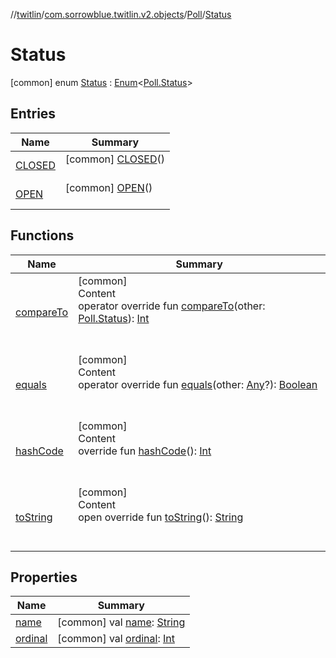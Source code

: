 //[twitlin](../../../index.md)/[com.sorrowblue.twitlin.v2.objects](../../index.md)/[Poll](../index.md)/[Status](index.md)



# Status  
 [common] enum [Status](index.md) : [Enum](https://kotlinlang.org/api/latest/jvm/stdlib/kotlin/-enum/index.html)<[Poll.Status](index.md)>    


## Entries  
  
|  Name|  Summary| 
|---|---|
| <a name="com.sorrowblue.twitlin.v2.objects/Poll.Status.CLOSED///PointingToDeclaration/"></a>[CLOSED](-c-l-o-s-e-d/index.md)| <a name="com.sorrowblue.twitlin.v2.objects/Poll.Status.CLOSED///PointingToDeclaration/"></a> [common] [CLOSED](-c-l-o-s-e-d/index.md)()  <br>   <br>
| <a name="com.sorrowblue.twitlin.v2.objects/Poll.Status.OPEN///PointingToDeclaration/"></a>[OPEN](-o-p-e-n/index.md)| <a name="com.sorrowblue.twitlin.v2.objects/Poll.Status.OPEN///PointingToDeclaration/"></a> [common] [OPEN](-o-p-e-n/index.md)()  <br>   <br>


## Functions  
  
|  Name|  Summary| 
|---|---|
| <a name="kotlin/Enum/compareTo/#com.sorrowblue.twitlin.v2.objects.Poll.Status/PointingToDeclaration/"></a>[compareTo](-o-p-e-n/index.md#%5Bkotlin%2FEnum%2FcompareTo%2F%23com.sorrowblue.twitlin.v2.objects.Poll.Status%2FPointingToDeclaration%2F%5D%2FFunctions%2F1930806739)| <a name="kotlin/Enum/compareTo/#com.sorrowblue.twitlin.v2.objects.Poll.Status/PointingToDeclaration/"></a>[common]  <br>Content  <br>operator override fun [compareTo](-o-p-e-n/index.md#%5Bkotlin%2FEnum%2FcompareTo%2F%23com.sorrowblue.twitlin.v2.objects.Poll.Status%2FPointingToDeclaration%2F%5D%2FFunctions%2F1930806739)(other: [Poll.Status](index.md)): [Int](https://kotlinlang.org/api/latest/jvm/stdlib/kotlin/-int/index.html)  <br><br><br>
| <a name="kotlin/Enum/equals/#kotlin.Any?/PointingToDeclaration/"></a>[equals](../../../com.sorrowblue.twitlin.v2.users/-users-api/-expansion/-p-i-n-n-e-d_-t-w-e-e-t_-i-d/index.md#%5Bkotlin%2FEnum%2Fequals%2F%23kotlin.Any%3F%2FPointingToDeclaration%2F%5D%2FFunctions%2F1930806739)| <a name="kotlin/Enum/equals/#kotlin.Any?/PointingToDeclaration/"></a>[common]  <br>Content  <br>operator override fun [equals](../../../com.sorrowblue.twitlin.v2.users/-users-api/-expansion/-p-i-n-n-e-d_-t-w-e-e-t_-i-d/index.md#%5Bkotlin%2FEnum%2Fequals%2F%23kotlin.Any%3F%2FPointingToDeclaration%2F%5D%2FFunctions%2F1930806739)(other: [Any](https://kotlinlang.org/api/latest/jvm/stdlib/kotlin/-any/index.html)?): [Boolean](https://kotlinlang.org/api/latest/jvm/stdlib/kotlin/-boolean/index.html)  <br><br><br>
| <a name="kotlin/Enum/hashCode/#/PointingToDeclaration/"></a>[hashCode](../../../com.sorrowblue.twitlin.v2.users/-users-api/-expansion/-p-i-n-n-e-d_-t-w-e-e-t_-i-d/index.md#%5Bkotlin%2FEnum%2FhashCode%2F%23%2FPointingToDeclaration%2F%5D%2FFunctions%2F1930806739)| <a name="kotlin/Enum/hashCode/#/PointingToDeclaration/"></a>[common]  <br>Content  <br>override fun [hashCode](../../../com.sorrowblue.twitlin.v2.users/-users-api/-expansion/-p-i-n-n-e-d_-t-w-e-e-t_-i-d/index.md#%5Bkotlin%2FEnum%2FhashCode%2F%23%2FPointingToDeclaration%2F%5D%2FFunctions%2F1930806739)(): [Int](https://kotlinlang.org/api/latest/jvm/stdlib/kotlin/-int/index.html)  <br><br><br>
| <a name="kotlin/Enum/toString/#/PointingToDeclaration/"></a>[toString](../../../com.sorrowblue.twitlin.v2.users/-users-api/-expansion/-p-i-n-n-e-d_-t-w-e-e-t_-i-d/index.md#%5Bkotlin%2FEnum%2FtoString%2F%23%2FPointingToDeclaration%2F%5D%2FFunctions%2F1930806739)| <a name="kotlin/Enum/toString/#/PointingToDeclaration/"></a>[common]  <br>Content  <br>open override fun [toString](../../../com.sorrowblue.twitlin.v2.users/-users-api/-expansion/-p-i-n-n-e-d_-t-w-e-e-t_-i-d/index.md#%5Bkotlin%2FEnum%2FtoString%2F%23%2FPointingToDeclaration%2F%5D%2FFunctions%2F1930806739)(): [String](https://kotlinlang.org/api/latest/jvm/stdlib/kotlin/-string/index.html)  <br><br><br>


## Properties  
  
|  Name|  Summary| 
|---|---|
| <a name="com.sorrowblue.twitlin.v2.objects/Poll.Status/name/#/PointingToDeclaration/"></a>[name](index.md#%5Bcom.sorrowblue.twitlin.v2.objects%2FPoll.Status%2Fname%2F%23%2FPointingToDeclaration%2F%5D%2FProperties%2F1930806739)| <a name="com.sorrowblue.twitlin.v2.objects/Poll.Status/name/#/PointingToDeclaration/"></a> [common] val [name](index.md#%5Bcom.sorrowblue.twitlin.v2.objects%2FPoll.Status%2Fname%2F%23%2FPointingToDeclaration%2F%5D%2FProperties%2F1930806739): [String](https://kotlinlang.org/api/latest/jvm/stdlib/kotlin/-string/index.html)   <br>
| <a name="com.sorrowblue.twitlin.v2.objects/Poll.Status/ordinal/#/PointingToDeclaration/"></a>[ordinal](index.md#%5Bcom.sorrowblue.twitlin.v2.objects%2FPoll.Status%2Fordinal%2F%23%2FPointingToDeclaration%2F%5D%2FProperties%2F1930806739)| <a name="com.sorrowblue.twitlin.v2.objects/Poll.Status/ordinal/#/PointingToDeclaration/"></a> [common] val [ordinal](index.md#%5Bcom.sorrowblue.twitlin.v2.objects%2FPoll.Status%2Fordinal%2F%23%2FPointingToDeclaration%2F%5D%2FProperties%2F1930806739): [Int](https://kotlinlang.org/api/latest/jvm/stdlib/kotlin/-int/index.html)   <br>

